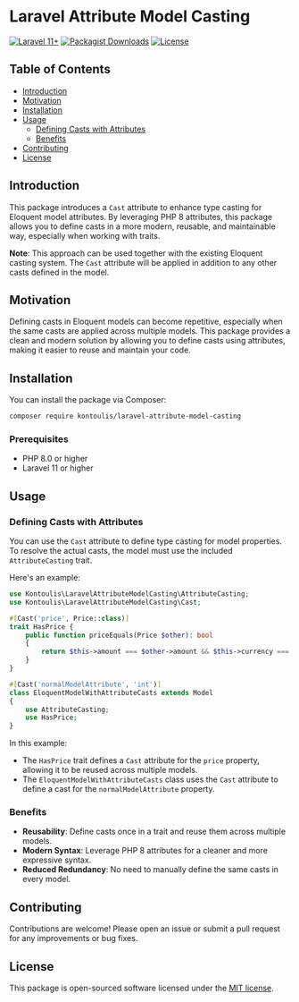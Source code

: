 
# Laravel Attribute Model Casting

[![Laravel 11+](https://img.shields.io/badge/Laravel-11%2B-blue)](https://laravel.com)
[![Packagist Downloads](https://img.shields.io/packagist/dt/kontoulis/laravel-attribute-model-casting)](https://packagist.org/packages/kontoulis/laravel-attribute-model-casting)
[![License](https://img.shields.io/github/license/kontoulis/laravel-attribute-model-casting)](https://github.com/kontoulis/laravel-attribute-model-casting/LICENSE)

## Table of Contents

- [Introduction](#introduction)
- [Motivation](#motivation)
- [Installation](#installation)
- [Usage](#usage)
  - [Defining Casts with Attributes](#defining-casts-with-attributes)
  - [Benefits](#benefits)
- [Contributing](#contributing)
- [License](#license)

## Introduction

This package introduces a `Cast` attribute to enhance type casting for Eloquent model attributes. By leveraging PHP 8 attributes, this package allows you to define casts in a more modern, reusable, and maintainable way, especially when working with traits.

**Note**: This approach can be used together with the existing Eloquent casting system. The `Cast` attribute will be applied in addition to any other casts defined in the model.

## Motivation

Defining casts in Eloquent models can become repetitive, especially when the same casts are applied across multiple models. This package provides a clean and modern solution by allowing you to define casts using attributes, making it easier to reuse and maintain your code.

## Installation

You can install the package via Composer:

```bash
composer require kontoulis/laravel-attribute-model-casting
```

### Prerequisites

- PHP 8.0 or higher
- Laravel 11 or higher

## Usage

### Defining Casts with Attributes

You can use the `Cast` attribute to define type casting for model properties.  
To resolve the actual casts, the model must use the included `AttributeCasting` trait.

Here's an example:

```php
use Kontoulis\LaravelAttributeModelCasting\AttributeCasting;
use Kontoulis\LaravelAttributeModelCasting\Cast;

#[Cast('price', Price::class)]
trait HasPrice {
    public function priceEquals(Price $other): bool
    {
        return $this->amount === $other->amount && $this->currency === $other->currency;
    }
}

#[Cast('normalModelAttribute', 'int')]
class EloquentModelWithAttributeCasts extends Model
{
    use AttributeCasting;
    use HasPrice;
}
```

In this example:
- The `HasPrice` trait defines a `Cast` attribute for the `price` property, allowing it to be reused across multiple models.
- The `EloquentModelWithAttributeCasts` class uses the `Cast` attribute to define a cast for the `normalModelAttribute` property.

### Benefits

- **Reusability**: Define casts once in a trait and reuse them across multiple models.
- **Modern Syntax**: Leverage PHP 8 attributes for a cleaner and more expressive syntax.
- **Reduced Redundancy**: No need to manually define the same casts in every model.

## Contributing

Contributions are welcome! Please open an issue or submit a pull request for any improvements or bug fixes.

## License

This package is open-sourced software licensed under the [MIT license](https://github.com/kontoulis/laravel-attribute-model-casting/LICENSE).
